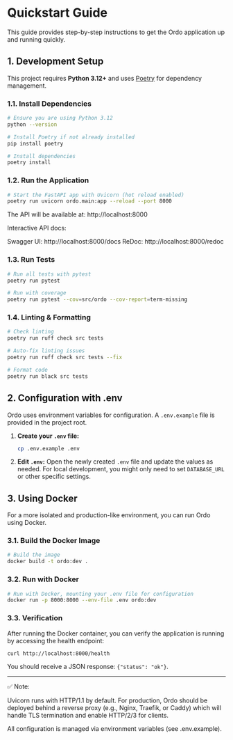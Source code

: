 # Quickstart Guide

This guide provides step-by-step instructions to get the Ordo application up and running quickly.

## 1. Development Setup

This project requires **Python 3.12+** and uses [Poetry](https://python-poetry.org/) for dependency management.

### 1.1. Install Dependencies
```bash
# Ensure you are using Python 3.12
python --version

# Install Poetry if not already installed
pip install poetry

# Install dependencies
poetry install
```

### 1.2. Run the Application
```bash
# Start the FastAPI app with Uvicorn (hot reload enabled)
poetry run uvicorn ordo.main:app --reload --port 8000
```
The API will be available at: http://localhost:8000

Interactive API docs:

Swagger UI: http://localhost:8000/docs
ReDoc: http://localhost:8000/redoc

### 1.3. Run Tests
```bash
# Run all tests with pytest
poetry run pytest

# Run with coverage
poetry run pytest --cov=src/ordo --cov-report=term-missing
```

### 1.4. Linting & Formatting
```bash
# Check linting
poetry run ruff check src tests

# Auto-fix linting issues
poetry run ruff check src tests --fix

# Format code
poetry run black src tests
```

## 2. Configuration with .env

Ordo uses environment variables for configuration. A `.env.example` file is provided in the project root.

1.  **Create your `.env` file:**
    ```bash
    cp .env.example .env
    ```
2.  **Edit `.env`:** Open the newly created `.env` file and update the values as needed. For local development, you might only need to set `DATABASE_URL` or other specific settings.

## 3. Using Docker

For a more isolated and production-like environment, you can run Ordo using Docker.

### 3.1. Build the Docker Image
```bash
# Build the image
docker build -t ordo:dev .
```

### 3.2. Run with Docker
```bash
# Run with Docker, mounting your .env file for configuration
docker run -p 8000:8000 --env-file .env ordo:dev
```

### 3.3. Verification
After running the Docker container, you can verify the application is running by accessing the health endpoint:
```bash
curl http://localhost:8000/health
```
You should receive a JSON response: `{"status": "ok"}`.

---

✅ Note:

Uvicorn runs with HTTP/1.1 by default. For production, Ordo should be deployed behind a reverse proxy (e.g., Nginx, Traefik, or Caddy) which will handle TLS termination and enable HTTP/2/3 for clients.

All configuration is managed via environment variables (see .env.example).
